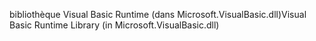 <span data-ttu-id="88a21-101">bibliothèque Visual Basic Runtime (dans Microsoft.VisualBasic.dll)</span><span class="sxs-lookup"><span data-stu-id="88a21-101">Visual Basic Runtime Library (in Microsoft.VisualBasic.dll)</span></span>